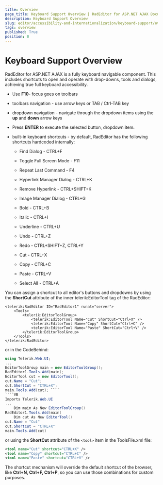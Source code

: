 ```yaml
---
title: Overview
page_title: Keyboard Support Overview | RadEditor for ASP.NET AJAX Documentation
description: Keyboard Support Overview
slug: editor/accessibility-and-internationalization/keyboard-support/overview
tags: overview
published: True
position: 0
---
```


# Keyboard Support Overview

RadEditor for ASP.NET AJAX is a fully keyboard navigable component. This includes shortcuts to open and operate with drop-downs, tools and dialogs, achieving true full keyboard accessibility.

* Use **F10**- focus goes on toolbars

* toolbars navigation - use arrow keys or TAB / Ctrl-TAB key

* dropdown navigation - navigate through the dropdown items using the **up** and **down** arrow keys

* Press **ENTER** to execute the selected button, dropdown item.

* built-in keyboard shortcuts - by default, RadEditor has the following shortcuts hardcoded internally:

	* Find Dialog - CTRL+F

	* Toggle Full Screen Mode - F11

	* Repeat Last Command - F4

	* Hyperlink Manager Dialog - CTRL+K

	* Remove Hyperlink - CTRL+SHIFT+K

	* Image Manager Dialog - CTRL+G

	* Bold - CTRL+B

	* Italic - CTRL+I

	* Underline - CTRL+U

	* Undo - CTRL+Z

	* Redo - CTRL+SHIFT+Z, CTRL+Y

	* Cut - CTRL+X

	* Copy - CTRL+C

	* Paste - CTRL+V

	* Select All - CTRL+A

You can assign a shortcut to all editor's buttons and dropdowns by using the **ShortCut** attribute of the inner telerik:EditorTool tag of the RadEditor:

````ASP.NET
<telerik:RadEditor ID="RadEditor1" runat="server">
	<Tools>
		<telerik:EditorToolGroup>
			<telerik:EditorTool Name="Cut" ShortCut="Ctrl+X" />
			<telerik:EditorTool Name="Copy" ShortCut="Ctrl+C" />
			<telerik:EditorTool Name="Paste" ShortCut="Ctrl+V" />
		</telerik:EditorToolGroup>
	</Tools>
</telerik:RadEditor>
````

or in the CodeBehind:


````C#
using Telerik.Web.UI;
...
EditorToolGroup main = new EditorToolGroup();
RadEditor1.Tools.Add(main);
EditorTool cut = new EditorTool();
cut.Name = "Cut";
cut.ShortCut = "CTRL+X";
main.Tools.Add(cut); ````
````VB
Imports Telerik.Web.UI
...
	Dim main As New EditorToolGroup()
RadEditor1.Tools.Add(main)
	Dim cut As New EditorTool()
cut.Name = "Cut"
cut.ShortCut = "CTRL+X"
main.Tools.Add(cut) 
````


or using the **ShortCut** attribute of the `<tool>` item in the ToolsFile.xml file:

````XML
<tool name="Cut" shortcut="CTRL+X" />
<tool name="Copy" shortcut="CTRL+C" />
<tool name="Paste" shortcut="CTRL+V" />
````

The shortcut mechanism will override the default shortcut of the browser, like **Ctrl+N, Ctrl+F, Ctrl+P**, so you can use those combinations for custom purposes.
